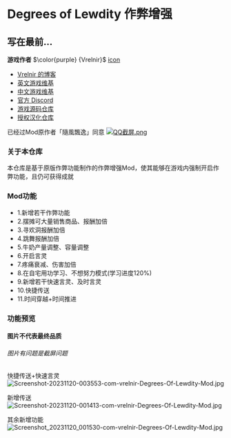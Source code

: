 # Degrees of Lewdity 作弊增强

## 写在最前...
<b>游戏作者</b> $\color{purple} {Vrelnir}$
[icon](https://i.postimg.cc/kg2Q26cW/avatar-png-200-200.png)
  - [Vrelnir 的博客](https://vrelnir.blogspot.com)
  - [英文游戏维基](https://degreesoflewdity.miraheze.org/wiki)
  - [中文游戏维基](https://degreesoflewditycn.miraheze.org/wiki)
  - [官方 Discord](https://discord.gg/VznUtEhDOL)
  - [游戏源码仓库](https://gitgud.io/Vrelnir/degrees-of-lewdity/-/tree/master)
- [授权汉化仓库](https://github.com/Eltirosto/Degrees-of-Lewdity-Chinese-Localization)

已经过Mod原作者「隨風飄逸」同意
[![QQ截屏.png](https://picst.sunbangyan.cn/2023/11/19/b689b0aba663b9a75ec8382adb2056e6.webp)](https://i.postimg.cc/6QyvQydF/Image-1700406505100-edit-125728719731855.png)

### 关于本仓库

本仓库是基于原版作弊功能制作的作弊增强Mod，使其能够在游戏内强制开启作弊功能，且仍可获得成就

### Mod功能
- 1.新增若干作弊功能
- 2.摆摊可大量销售商品、报酬加倍
- 3.寻欢洞报酬加倍
- 4.跳舞报酬加倍
- 5.牛奶产量调整、容量调整
- 6.开启言灵
- 7.疼痛衰减、伤害加倍
- 8.在自宅用功学习、不想努力模式(学习进度120%)
- 9.新增若干快速言灵、及时言灵
- 10.快捷传送
- 11.时间穿越+时间推进

### 功能预览
#### 图片不代表最终品质
###### 图片有问题是截屏问题

快捷传送+快速言灵
![Screenshot-20231120-003553-com-vrelnir-Degrees-Of-Lewdity-Mod.jpg](https://i.postimg.cc/htQY3H8X/Screenshot-20231120-003553-com-vrelnir-Degrees-Of-Lewdity-Mod.jpg)

新增传送
![Screenshot-20231120-001413-com-vrelnir-Degrees-Of-Lewdity-Mod.jpg](https://i.postimg.cc/7Yr9V6bv/Screenshot-20231120-001413-com-vrelnir-Degrees-Of-Lewdity-Mod.jpg)

其余新增功能
![Screenshot_20231120_001530-com-vrelnir-Degrees-Of-Lewdity-Mod.jpg](https://upload.cc/i1/2023/11/20/R8FLhf.jpg)
